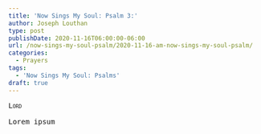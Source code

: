 ```yaml
---
title: 'Now Sings My Soul: Psalm 3:'
author: Joseph Louthan
type: post
publishDate: 2020-11-16T06:00:00-06:00
url: /now-sings-my-soul-psalm/2020-11-16-am-now-sings-my-soul-psalm/
categories:
  - Prayers
tags:
  - 'Now Sings My Soul: Psalms'
draft: true
---
```


<pre>
<div style="font-variant: small-caps;">Lord</div>
Lorem ipsum
</pre>
